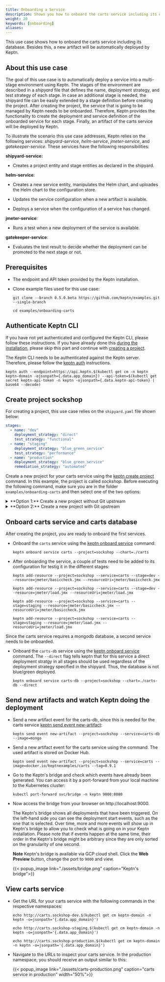 ```yaml
---
title: Onboarding a Service
description: Shows you how to onboard the carts service including its database to a Keptn managed project. Besides, this use case builds a new artifact that will be automatically deployed via Keptn.
weight: 20
keywords: [onboarding]
aliases:
---
```


This use case shows how to onboard the carts service including its database. Besides this, a new artifact will be automatically deployed by Keptn.

## About this use case

The goal of this use case is to automatically deploy a service into a multi-stage environment using Keptn. The stages of the environment are described in a *shipyard* file that defines the name, deployment strategy, and test strategy of each stage. In case an additional stage is needed, the shipyard file can be easily extended by a stage definition before creating the project. After creating the project, the service that is going to be managed by Keptn needs to be onboarded. Therefore, Keptn provides the functionality to create the deployment and service definition of the onboarded service for each stage. Finally, an artifact of the carts service will be deployed by Keptn.  

To illustrate the scenario this use case addresses, Keptn relies on the following services: *shipyard-service*, *helm-service*, *jmeter-service*, and *gatekeeper-service*. These services have the following responsibilities: 

**shipyard-service:** 
  
  * Creates a project entity and stage entities as declared in the shipyard. 

 **helm-service**:
  
  * Creates a new service entity, manipulates the Helm chart, and uploades the Helm chart to the configuration store.

  * Updates the service configuration when a new artifact is available.

  * Deploys a service when the configuration of a service has changed.

**jmeter-service**:

  * Runs a test when a new deployment of the service is available. 

**gatekeeper-service**:

  * Evaluates the test result to decide whether the deployment can be promoted to the next stage or not.

## Prerequisites
<!--
1. A GitHub organization, user, and personal access token, which are used by Keptn.
-->
* The endpoint and API token provided by the Keptn installation.

* Clone example files used for this use case:

    ```console
    git clone --branch 0.5.0.beta https://github.com/keptn/examples.git --single-branch
    ```

    ```console
    cd examples/onboarding-carts
    ```

## Authenticate Keptn CLI

If you have not yet authenticated and configured the Keptn CLI, please follow these instructions. If you have already done this [during the installation](../../installation/setup-keptn-gke/#authenticate-keptn-cli-and-configure-keptn), please skip this part and continue with [creating a project](#create-project-sockshop).

The Keptn CLI needs to be authenticated against the Keptn server. Therefore, please follow the [keptn auth](../../reference/cli/#keptn-auth) instructions.

```console
keptn auth --endpoint=https://api.keptn.$(kubectl get cm -n keptn keptn-domain -ojsonpath={.data.app_domain}) --api-token=$(kubectl get secret keptn-api-token -n keptn -ojsonpath={.data.keptn-api-token} | base64 --decode)
```

## Create project sockshop

For creating a project, this use case relies on the `shipyard.yaml` file shown below:

```yaml
stages:
  - name: "dev"
    deployment_strategy: "direct"
    test_strategy: "functional"
  - name: "staging"
    deployment_strategy: "blue_green_service"
    test_strategy: "performance"
  - name: "production"
    deployment_strategy: "blue_green_service"
    remediation_strategy: "automated"
```

Create a new project for your carts service using the [keptn create project](../../reference/cli/#keptn-create-project) command. In this example, the project is called *sockshop*. Before executing the following command, make sure you are in the folder `examples/onboarding-carts` and then select one of the two options:

<details><summary>**Option 1:** Create a new project without Git upstream</summary>
<p>

```console
keptn create project sockshop --shipyard=./shipyard.yaml
```
</p>
</details>

<details><summary>**Option 2:** Create a new project with Git upstream</summary>
<p>

To configure a Git upstream for this use case, the Git user (`--git-user`), an access token (`--git-token`), and the remote URL (`--git-remote-url`) are required. If you miss one of the requirements, go to [select Git-based upstream](../../manage/project/#select-git-based-upstream) where instructions for GitHub, GitLab, and Bitbucket are provided.

```console
keptn create project sockshop --shipyard=./shipyard.yaml --git-user=GIT_USER --git-token=GIT_TOKEN --git-remote-url=GIT_REMOTE_URL
```
</p>
</details>


## Onboard carts service and carts database
After creating the project, you are ready to onboard the first services.

* Onboard the `carts` service using the [keptn onboard service](../../reference/cli/#keptn-onboard-service) command:

  ```console
  keptn onboard service carts --project=sockshop --chart=./carts
  ```

* After onboarding the service, a couple of tests need to be added to its configuration for testig it in the different stages:

  ```console
  keptn add-resource --project=sockshop --service=carts --stage=dev --resource=jmeter/basiccheck.jmx --resourceUri=jmeter/basiccheck.jmx
  ```

  ```console
  keptn add-resource --project=sockshop --service=carts --stage=dev --resource=jmeter/load.jmx --resourceUri=jmeter/load.jmx
  ```

  ```console
  keptn add-resource --project=sockshop --service=carts --stage=staging --resource=jmeter/basiccheck.jmx --resourceUri=jmeter/basiccheck.jmx
  ```

  ```console
  keptn add-resource --project=sockshop --service=carts --stage=staging --resource=jmeter/load.jmx --resourceUri=jmeter/load.jmx
  ```

Since the carts service requires a mongodb database, a second service needs to be onboarded.

* Onboard the `carts-db` service using the [keptn onboard service](../../reference/cli/#keptn-onboard-service) command. The `--direct` flag tells keptn that for this service a direct deployment stratgy in all stages should be used regardless of the deployment strategy specified in the shipyard. Thus, the database is not blue/green deployed.


  ```console
  keptn onboard service carts-db --project=sockshop --chart=./carts-db --direct
  ```

<!--
Note, by onboarding a service without specifying a deployment file, we automatically include a [readiness and liveness probe](https://kubernetes.io/docs/tasks/configure-pod-container/configure-liveness-readiness-probes/). Therefore, we assume that the onboarded service has an endpoint `/health` on the internal port 8080. This is true for the `carts` service used in this use case. In case you would like to onboard your own service, please ensure that your service has an endpoint `health`, which can be used or define your own [readiness and liveness probe](https://kubernetes.io/docs/tasks/configure-pod-container/configure-liveness-readiness-probes/)
in the deployment.
-->

## Send new artifacts and watch Keptn doing the deployment 

+ Send a new artifact event for the carts-db, since this is needed for the carts service [keptn send event new-artifact](../../reference/cli/#keptn-send-event-new-artifact):

  ```console
  keptn send event new-artifact --project=sockshop --service=carts-db --image=mongo
  ```

* Send a new artifact event for the carts service using the  command.
The used artifact is stored on Docker Hub.

  ```console
  keptn send event new-artifact --project=sockshop --service=carts --image=docker.io/keptnexamples/carts --tag=0.9.1
  ```

* Go to the Keptn's bridge and check which events have already been generated. You can access it by a port-forward from your local machine to the Kubernetes cluster:

  ```console 
  kubectl port-forward svc/bridge -n keptn 9000:8080
  ```

* Now access the bridge from your browser on http://localhost:9000. 

    The Keptn's bridge shows all deployments that have been triggered. On the left-hand side you can see the deployment start events, such as the one that is selected. Over time, more and more events will show up in Keptn's bridge to allow you to check what is going on in your Keptn installation. Please note that if events happen at the same time, their order in the Keptn's bridge might be arbitrary since they are only sorted on the granularity of one second. 

    **Note**  Keptn's bridge is available via GCP cloud shell. Click the **Web Preview** button, change the port to `9000` and view.

    {{< popup_image
      link="./assets/bridge.png"
      caption="Keptn's bridge">}}

## View carts service

- Get the URL for your carts service with the following commands in the respective namespaces:

  ```console
  echo http://carts.sockshop-dev.$(kubectl get cm keptn-domain -n keptn -o=jsonpath='{.data.app_domain}')
  ```
  ```console
  echo http://carts.sockshop-staging.$(kubectl get cm keptn-domain -n keptn -o=jsonpath='{.data.app_domain}')
  ```
  ```console
  echo http://carts.sockshop-production.$(kubectl get cm keptn-domain -n keptn -o=jsonpath='{.data.app_domain}')
  ```

- Navigate to the URLs to inspect your carts service. In the production namespace, you should receive an output similar to this:

    {{< popup_image
    link="./assets/carts-production.png"
    caption="carts service in production"
    width="50%">}}
